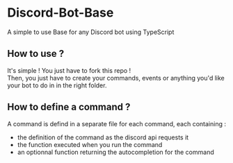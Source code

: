# Discord-Bot-Base
A simple to use Base for any Discord bot using TypeScript

## How to use ?
It's simple ! You just have to fork this repo !<br>
Then, you just have to create your commands, events or anything you'd like your bot to do in in the right folder.<br>

## How to define a command ? 
A command is defind in a separate file for each command, each containing :
* the definition of the command as the discord api requests it
* the function executed when you run the command
* an optionnal function returning the autocompletion for the command
